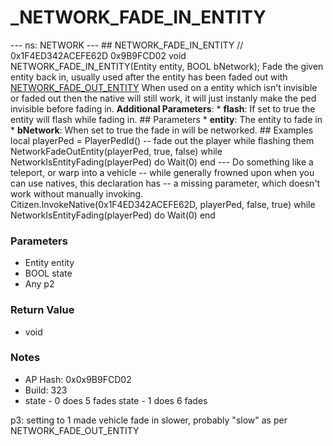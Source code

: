 # _NETWORK_FADE_IN_ENTITY

--- ns: NETWORK --- ## NETWORK_FADE_IN_ENTITY  // 0x1F4ED342ACEFE62D 0x9B9FCD02 void NETWORK_FADE_IN_ENTITY(Entity entity, BOOL bNetwork);  Fade the given entity back in, usually used after the entity has been faded out with [NETWORK_FADE_OUT_ENTITY](#_0xDE564951F95E09ED)  When used on a entity which isn't invisible or faded out then the native will still work, it will just instanly make the ped invisible before fading in.  **Additional Parameters**: * **flash**: If set to true the entity will flash while fading in.   ## Parameters * **entity**: The entity to fade in * **bNetwork**: When set to true the fade in will be networked.  ## Examples  local playerPed = PlayerPedId()  -- fade out the player while flashing them NetworkFadeOutEntity(playerPed, true, false) while NetworkIsEntityFading(playerPed) do Wait(0) end  --- Do something like a teleport, or warp into a vehicle  -- while generally frowned upon when you can use natives, this declaration has -- a missing parameter, which doesn't work without manually invoking. Citizen.InvokeNative(0x1F4ED342ACEFE62D, playerPed, false, true) while NetworkIsEntityFading(playerPed) do Wait(0) end

### Parameters
* Entity entity
* BOOL state
* Any p2

### Return Value
* void

### Notes
* AP Hash: 0x0x9B9FCD02
* Build: 323
* state - 0 does 5 fades
state - 1 does 6 fades

p3: setting to 1 made vehicle fade in slower, probably "slow" as per NETWORK_FADE_OUT_ENTITY

